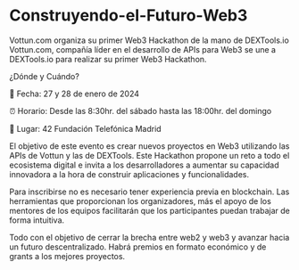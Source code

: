 # Construyendo-el-Futuro-Web3
Vottun.com organiza su primer Web3 Hackathon de la mano de DEXTools.io  Vottun.com, compañía líder en el desarrollo de APIs para Web3 se une a DEXTools.io para realizar su primer Web3 Hackathon. 

¿Dónde y Cuándo?

📅 Fecha: 27 y 28 de enero de 2024

⏰ Horario: Desde las 8:30hr. del sábado hasta las 18:00hr. del domingo

📍 Lugar: 42 Fundación Telefónica Madrid



El objetivo de este evento es crear nuevos proyectos en Web3 utilizando las APIs de Vottun y las de DEXTools. Este Hackathon propone un reto a todo el ecosistema digital e invita a los desarrolladores a aumentar su capacidad innovadora a la hora de construir aplicaciones y funcionalidades. 

Para inscribirse no es necesario tener experiencia previa en blockchain. Las herramientas que proporcionan los organizadores, más el apoyo de los mentores de los equipos facilitarán que los participantes puedan trabajar de forma intuitiva. 

Todo con el objetivo de cerrar la brecha entre web2 y web3 y avanzar hacia un futuro descentralizado. Habrá premios en formato económico y de grants a los mejores proyectos.
